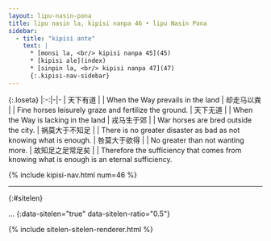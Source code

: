 ```yaml
---
layout: lipu-nasin-pona
title: lipu nasin la, kipisi nanpa 46 • lipu Nasin Pona
sidebar:
  - title: "kipisi ante"
    text: |
      * [monsi la, <br/> kipisi nanpa 45](45)
      * [kipisi ale](index)
      * [sinpin la, <br/> kipisi nanpa 47](47)
      {:.kipisi-nav-sidebar}
---
```


{:.loseta}
|:-:|-|-
| 天下有道       |  | When the Way prevails in the land
| 却走马以粪     |  | Fine horses leisurely graze and fertilize the ground.
| 天下无道       |  | When the Way is lacking in the land
| 戎马生于郊     |  | War horses are bred outside the city.
| 祸莫大于不知足 |  | There is no greater disaster as bad as not knowing what is enough.
| 咎莫大于欲得   |  | No greater than not wanting more.
| 故知足之足<wbr/>常足矣 |  | Therefore the sufficiency that comes from knowing what is enough is an eternal sufficiency.

{% include kipisi-nav.html num=46 %}

-------
{:#sitelen}

...
{:data-sitelen="true" data-sitelen-ratio="0.5"}

{% include sitelen-sitelen-renderer.html %}
